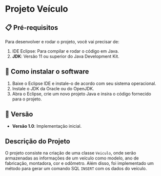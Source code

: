 # Projeto Veículo

## 📋 Pré-requisitos

Para desenvolver e rodar o projeto, você vai precisar de:

1. IDE Eclipse: Para compilar e rodar o código em Java.
2. **JDK**: Versão 11 ou superior do Java Development Kit.

## 🔧 Como instalar o software

1. Baixe o Eclipse IDE e instale-o de acordo com seu sistema operacional.
2. Instale o JDK da Oracle ou do OpenJDK.
3. Abra o Eclipse, crie um novo projeto Java e insira o código fornecido para o projeto.

## 📌 Versão

- **Versão 1.0**: Implementação inicial.

## Descrição do Projeto

O projeto consiste na criação de uma classe `Veiculo`, onde serão armazenadas as informações de um veículo como modelo, ano de fabricação, montadora, cor e odômetro. Além disso, foi implementado um método para gerar um comando SQL `INSERT` com os dados do veículo.

